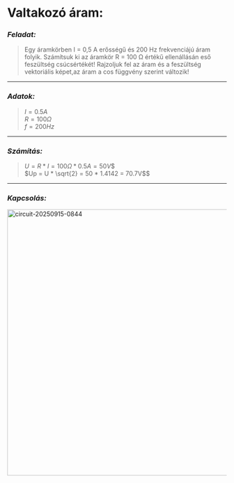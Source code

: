 # Valtakozó áram: 

### *Feladat:*   

>Egy áramkörben I = 0,5 A erősségű és 200 Hz frekvenciájú áram folyik. Számítsuk ki az áramkör R = 100 Ω értékű ellenállásán eső feszültség csúcsértékét! 
Rajzoljuk fel az áram és a feszültség vektoriális képet,az áram a cos függvény szerint változik!

----

### *Adatok:*  
>$I = 0.5 A$  
 $R = 100 Ω$   
 $f = 200 Hz$

----

### *Számítás:*     
>$U = R * I = 100Ω * 0.5A = 50V$$  
 $Up = U * \sqrt{2} = 50 * 1.4142 = 70.7V$$   

---
### *Kapcsolás:*    
<img width="1004" height="612" alt="circuit-20250915-0844" src="https://github.com/user-attachments/assets/cea13a71-a142-4219-a931-7db4b5dd49ed" />


